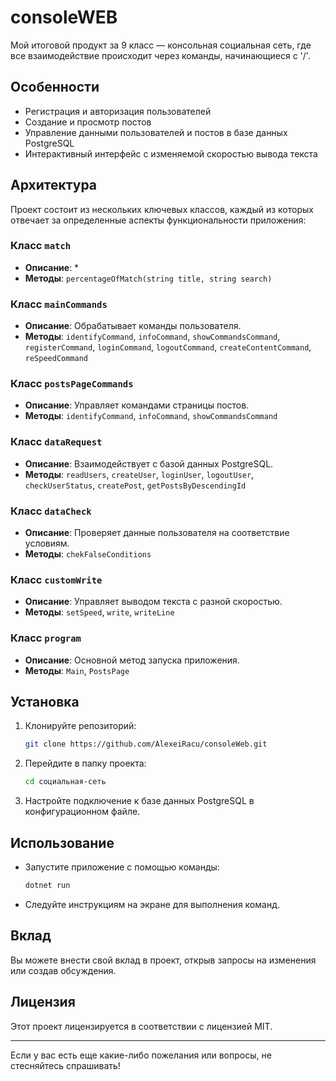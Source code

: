 # consoleWEB

Мой итоговой продукт за 9 класс — консольная социальная сеть, где все взаимодействие происходит через команды, начинающиеся с '/'.

## Особенности

- Регистрация и авторизация пользователей
- Создание и просмотр постов
- Управление данными пользователей и постов в базе данных PostgreSQL
- Интерактивный интерфейс с изменяемой скоростью вывода текста

## Архитектура

Проект состоит из нескольких ключевых классов, каждый из которых отвечает за определенные аспекты функциональности приложения:

### Класс `match`

- **Описание**: *
- **Методы**: `percentageOfMatch(string title, string search)`

### Класс `mainCommands`

- **Описание**: Обрабатывает команды пользователя.
- **Методы**: `identifyCommand`, `infoCommand`, `showCommandsCommand`, `registerCommand`, `loginCommand`, `logoutCommand`, `createContentCommand`, `reSpeedCommand`

### Класс `postsPageCommands`

- **Описание**: Управляет командами страницы постов.
- **Методы**: `identifyCommand`, `infoCommand`, `showCommandsCommand`

### Класс `dataRequest`

- **Описание**: Взаимодействует с базой данных PostgreSQL.
- **Методы**: `readUsers`, `createUser`, `loginUser`, `logoutUser`, `checkUserStatus`, `createPost`, `getPostsByDescendingId`

### Класс `dataCheck`

- **Описание**: Проверяет данные пользователя на соответствие условиям.
- **Методы**: `chekFalseConditions`

### Класс `customWrite`

- **Описание**: Управляет выводом текста с разной скоростью.
- **Методы**: `setSpeed`, `write`, `writeLine`

### Класс `program`

- **Описание**: Основной метод запуска приложения.
- **Методы**: `Main`, `PostsPage`

## Установка

1. Клонируйте репозиторий:
   ```bash
   git clone https://github.com/AlexeiRacu/consoleWeb.git
   ```
2. Перейдите в папку проекта:
   ```bash
   cd социальная-сеть
   ```
3. Настройте подключение к базе данных PostgreSQL в конфигурационном файле.

## Использование

- Запустите приложение с помощью команды:
  ```bash
  dotnet run
  ```
- Следуйте инструкциям на экране для выполнения команд.

## Вклад

Вы можете внести свой вклад в проект, открыв запросы на изменения или создав обсуждения.

## Лицензия

Этот проект лицензируется в соответствии с лицензией MIT.

---

Если у вас есть еще какие-либо пожелания или вопросы, не стесняйтесь спрашивать!
